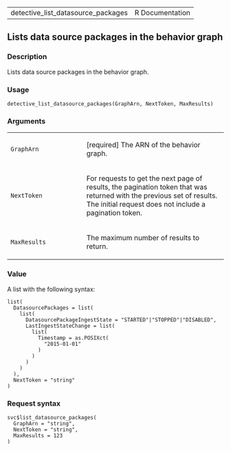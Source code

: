 <table style="width: 100%;">
<tbody>
<tr class="odd">
<td>detective_list_datasource_packages</td>
<td style="text-align: right;">R Documentation</td>
</tr>
</tbody>
</table>

## Lists data source packages in the behavior graph

### Description

Lists data source packages in the behavior graph.

### Usage

    detective_list_datasource_packages(GraphArn, NextToken, MaxResults)

### Arguments

<table>
<colgroup>
<col style="width: 35%" />
<col style="width: 65%" />
</colgroup>
<tbody>
<tr class="odd">
<td><code
id="detective_list_datasource_packages_:_GraphArn">GraphArn</code></td>
<td><p>[required] The ARN of the behavior graph.</p></td>
</tr>
<tr class="even">
<td><code
id="detective_list_datasource_packages_:_NextToken">NextToken</code></td>
<td><p>For requests to get the next page of results, the pagination
token that was returned with the previous set of results. The initial
request does not include a pagination token.</p></td>
</tr>
<tr class="odd">
<td><code
id="detective_list_datasource_packages_:_MaxResults">MaxResults</code></td>
<td><p>The maximum number of results to return.</p></td>
</tr>
</tbody>
</table>

### Value

A list with the following syntax:

    list(
      DatasourcePackages = list(
        list(
          DatasourcePackageIngestState = "STARTED"|"STOPPED"|"DISABLED",
          LastIngestStateChange = list(
            list(
              Timestamp = as.POSIXct(
                "2015-01-01"
              )
            )
          )
        )
      ),
      NextToken = "string"
    )

### Request syntax

    svc$list_datasource_packages(
      GraphArn = "string",
      NextToken = "string",
      MaxResults = 123
    )
